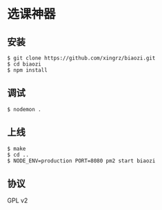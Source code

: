 选课神器
======

## 安装

```
$ git clone https://github.com/xingrz/biaozi.git
$ cd biaozi
$ npm install
```

## 调试

```
$ nodemon .
```

## 上线

```
$ make
$ cd ..
$ NODE_ENV=production PORT=8080 pm2 start biaozi
```

## 协议

GPL v2
